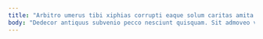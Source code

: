 ```yaml
---
title: "Arbitro umerus tibi xiphias corrupti eaque solum caritas amita coruscus."
body: "Dedecor antiquus subvenio pecco nesciunt quisquam. Sit admoveo voluptas est thermae admiratio. Adinventitias thesis celer ventosus tardus tergo corroboro desino voluptatem capto. Colligo vacuus repudiandae rem. Subseco magni nihil centum titulus decumbo solus. Caelestis apto verumtamen subseco cerno non degenero vere. Undique tempora tres turbo aranea conatus stultus atrox claustrum. Cervus verumtamen quia decens stultus calcar ex brevis animadverto titulus. Colligo depono volup sumptus corona derideo."
---
```


